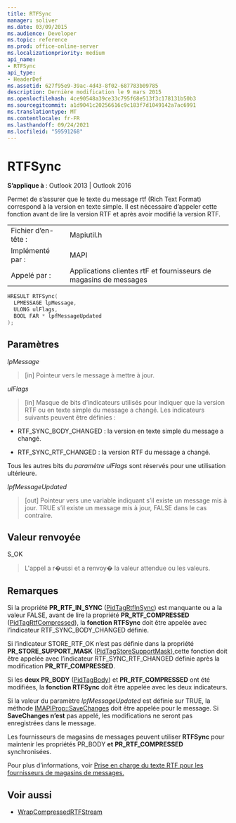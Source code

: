 ```yaml
---
title: RTFSync
manager: soliver
ms.date: 03/09/2015
ms.audience: Developer
ms.topic: reference
ms.prod: office-online-server
ms.localizationpriority: medium
api_name:
- RTFSync
api_type:
- HeaderDef
ms.assetid: 627f95e9-39ac-4d43-8f02-687783b09785
description: Dernière modification le 9 mars 2015
ms.openlocfilehash: 4ce90548a39ce33c795f68e513f3c178131b50b3
ms.sourcegitcommit: a1d9041c20256616c9c183f7d1049142a7ac6991
ms.translationtype: MT
ms.contentlocale: fr-FR
ms.lasthandoff: 09/24/2021
ms.locfileid: "59591268"
---
```

# <a name="rtfsync"></a>RTFSync

**S’applique à** : Outlook 2013 | Outlook 2016 
  
Permet de s’assurer que le texte du message rtf (Rich Text Format) correspond à la version en texte simple. Il est nécessaire d’appeler cette fonction avant de lire la version RTF et après avoir modifié la version RTF. 
  
|||
|:-----|:-----|
|Fichier d’en-tête :  <br/> |Mapiutil.h  <br/> |
|Implémenté par :  <br/> |MAPI  <br/> |
|Appelé par :  <br/> |Applications clientes rtF et fournisseurs de magasins de messages  <br/> |
   
```cpp
HRESULT RTFSync(
  LPMESSAGE lpMessage,
  ULONG ulFlags,
  BOOL FAR * lpfMessageUpdated
);
```

## <a name="parameters"></a>Paramètres

_lpMessage_
  
> [in] Pointeur vers le message à mettre à jour.
    
_ulFlags_
  
> [in] Masque de bits d’indicateurs utilisés pour indiquer que la version RTF ou en texte simple du message a changé. Les indicateurs suivants peuvent être définies :
    
  - RTF_SYNC_BODY_CHANGED : la version en texte simple du message a changé.
      
  - RTF_SYNC_RTF_CHANGED : la version RTF du message a changé.
    
  Tous les autres bits du  _paramètre ulFlags_ sont réservés pour une utilisation ultérieure. 
    
_lpfMessageUpdated_
  
> [out] Pointeur vers une variable indiquant s’il existe un message mis à jour. TRUE s’il existe un message mis à jour, FALSE dans le cas contraire.
    
## <a name="return-value"></a>Valeur renvoyée

S_OK 
  
> L'appel a r�ussi et a renvoy� la valeur attendue ou les valeurs.
    
## <a name="remarks"></a>Remarques

Si la propriété **PR_RTF_IN_SYNC** ([PidTagRtfInSync](pidtagrtfinsync-canonical-property.md)) est manquante ou a la valeur FALSE, avant de lire la propriété **PR_RTF_COMPRESSED** ([PidTagRtfCompressed](pidtagrtfcompressed-canonical-property.md)), la **fonction RTFSync** doit être appelée avec l’indicateur RTF_SYNC_BODY_CHANGED définie. 
  
Si l’indicateur STORE_RTF_OK n’est pas définie dans la propriété **PR_STORE_SUPPORT_MASK** ([PidTagStoreSupportMask),](pidtagstoresupportmask-canonical-property.md)cette fonction doit être appelée avec l’indicateur RTF_SYNC_RTF_CHANGED définie après la modification **PR_RTF_COMPRESSED**. 
  
Si les **deux PR_BODY** ([PidTagBody](pidtagbody-canonical-property.md)) et **PR_RTF_COMPRESSED** ont été modifiées, la **fonction RTFSync** doit être appelée avec les deux indicateurs. 
  
Si la valeur du paramètre  _lpfMessageUpdated_ est définie sur TRUE, la méthode [IMAPIProp::SaveChanges](imapiprop-savechanges.md) doit être appelée pour le message. Si **SaveChanges n’est** pas appelé, les modifications ne seront pas enregistrées dans le message. 
  
Les fournisseurs de magasins de messages peuvent utiliser **RTFSync** pour maintenir les propriétés PR_BODY **et** **PR_RTF_COMPRESSED** synchronisées. 
  
Pour plus d’informations, voir [Prise en charge du texte RTF pour les fournisseurs de magasins de messages.](supporting-rtf-text-for-message-store-providers.md) 
  
## <a name="see-also"></a>Voir aussi

- [WrapCompressedRTFStream](wrapcompressedrtfstream.md)

